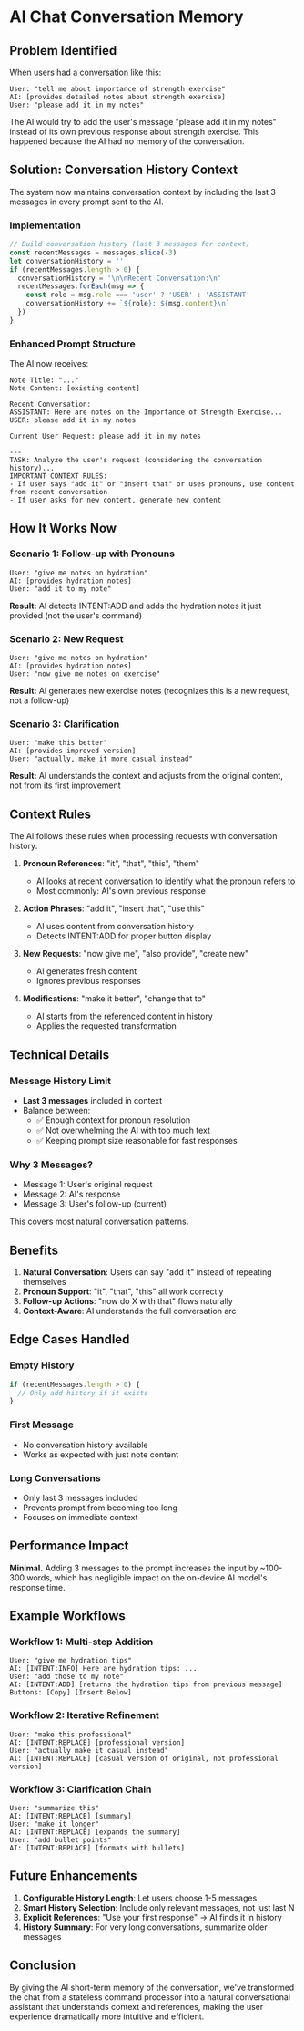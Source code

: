 # AI Chat Conversation Memory

## Problem Identified

When users had a conversation like this:
```
User: "tell me about importance of strength exercise"
AI: [provides detailed notes about strength exercise]
User: "please add it in my notes"
```

The AI would try to add the user's message "please add it in my notes" instead of its own previous response about strength exercise. This happened because the AI had no memory of the conversation.

## Solution: Conversation History Context

The system now maintains conversation context by including the last 3 messages in every prompt sent to the AI.

### Implementation

```typescript
// Build conversation history (last 3 messages for context)
const recentMessages = messages.slice(-3)
let conversationHistory = ''
if (recentMessages.length > 0) {
  conversationHistory = '\n\nRecent Conversation:\n'
  recentMessages.forEach(msg => {
    const role = msg.role === 'user' ? 'USER' : 'ASSISTANT'
    conversationHistory += `${role}: ${msg.content}\n`
  })
}
```

### Enhanced Prompt Structure

The AI now receives:
```
Note Title: "..."
Note Content: [existing content]

Recent Conversation:
ASSISTANT: Here are notes on the Importance of Strength Exercise...
USER: please add it in my notes

Current User Request: please add it in my notes

---
TASK: Analyze the user's request (considering the conversation history)...
IMPORTANT CONTEXT RULES:
- If user says "add it" or "insert that" or uses pronouns, use content from recent conversation
- If user asks for new content, generate new content
```

## How It Works Now

### Scenario 1: Follow-up with Pronouns
```
User: "give me notes on hydration"
AI: [provides hydration notes]
User: "add it to my note"
```
**Result:** AI detects INTENT:ADD and adds the hydration notes it just provided (not the user's command)

### Scenario 2: New Request
```
User: "give me notes on hydration"
AI: [provides hydration notes]
User: "now give me notes on exercise"
```
**Result:** AI generates new exercise notes (recognizes this is a new request, not a follow-up)

### Scenario 3: Clarification
```
User: "make this better"
AI: [provides improved version]
User: "actually, make it more casual instead"
```
**Result:** AI understands the context and adjusts from the original content, not from its first improvement

## Context Rules

The AI follows these rules when processing requests with conversation history:

1. **Pronoun References**: "it", "that", "this", "them"
   - AI looks at recent conversation to identify what the pronoun refers to
   - Most commonly: AI's own previous response

2. **Action Phrases**: "add it", "insert that", "use this"
   - AI uses content from conversation history
   - Detects INTENT:ADD for proper button display

3. **New Requests**: "now give me", "also provide", "create new"
   - AI generates fresh content
   - Ignores previous responses

4. **Modifications**: "make it better", "change that to"
   - AI starts from the referenced content in history
   - Applies the requested transformation

## Technical Details

### Message History Limit
- **Last 3 messages** included in context
- Balance between:
  - ✅ Enough context for pronoun resolution
  - ✅ Not overwhelming the AI with too much text
  - ✅ Keeping prompt size reasonable for fast responses

### Why 3 Messages?
- Message 1: User's original request
- Message 2: AI's response
- Message 3: User's follow-up (current)

This covers most natural conversation patterns.

## Benefits

1. **Natural Conversation**: Users can say "add it" instead of repeating themselves
2. **Pronoun Support**: "it", "that", "this" all work correctly
3. **Follow-up Actions**: "now do X with that" flows naturally
4. **Context-Aware**: AI understands the full conversation arc

## Edge Cases Handled

### Empty History
```typescript
if (recentMessages.length > 0) {
  // Only add history if it exists
}
```

### First Message
- No conversation history available
- Works as expected with just note content

### Long Conversations
- Only last 3 messages included
- Prevents prompt from becoming too long
- Focuses on immediate context

## Performance Impact

**Minimal.** Adding 3 messages to the prompt increases the input by ~100-300 words, which has negligible impact on the on-device AI model's response time.

## Example Workflows

### Workflow 1: Multi-step Addition
```
User: "give me hydration tips"
AI: [INTENT:INFO] Here are hydration tips: ...
User: "add those to my note"
AI: [INTENT:ADD] [returns the hydration tips from previous message]
Buttons: [Copy] [Insert Below]
```

### Workflow 2: Iterative Refinement
```
User: "make this professional"
AI: [INTENT:REPLACE] [professional version]
User: "actually make it casual instead"
AI: [INTENT:REPLACE] [casual version of original, not professional version]
```

### Workflow 3: Clarification Chain
```
User: "summarize this"
AI: [INTENT:REPLACE] [summary]
User: "make it longer"
AI: [INTENT:REPLACE] [expands the summary]
User: "add bullet points"
AI: [INTENT:REPLACE] [formats with bullets]
```

## Future Enhancements

1. **Configurable History Length**: Let users choose 1-5 messages
2. **Smart History Selection**: Include only relevant messages, not just last N
3. **Explicit References**: "Use your first response" → AI finds it in history
4. **History Summary**: For very long conversations, summarize older messages

## Conclusion

By giving the AI short-term memory of the conversation, we've transformed the chat from a stateless command processor into a natural conversational assistant that understands context and references, making the user experience dramatically more intuitive and efficient.